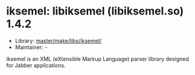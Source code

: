 # iksemel: libiksemel (libiksemel.so) 1.4.2
 - Library: [master/make/libs/iksemel/](https://github.com/Freetz-NG/freetz-ng/tree/master/make/libs/iksemel/)
 - Maintainer: -

iksemel is an XML (eXtensible Markup Language) parser library designed for Jabber applications.
